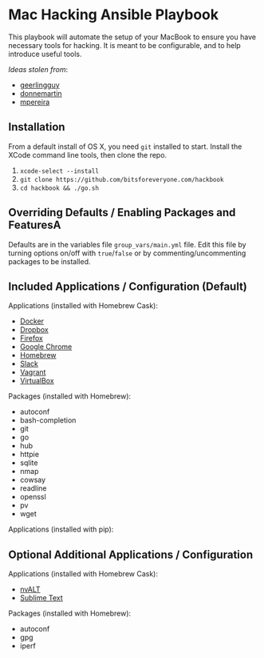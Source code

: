 # Mac Hacking Ansible Playbook

This playbook will automate the setup of your MacBook to ensure you have necessary tools for hacking.  It is meant to be configurable, and to help introduce useful tools.

*Ideas stolen from*:  
- [geerlingguy][mac-dev-setup]  
- [donnemartin][dev-setup]  
- [mpereira][macbook-playbook]

## Installation

From a default install of OS X, you need `git` installed to start.  Install the XCode command line tools, then clone the repo.
1. `xcode-select --install`
2. `git clone https://github.com/bitsforeveryone.com/hackbook`
3. `cd hackbook && ./go.sh`

## Overriding Defaults / Enabling Packages and FeaturesA

Defaults are in the variables file `group_vars/main.yml` file.  Edit this file by turning options on/off with `true`/`false` or by commenting/uncommenting packages to be installed.

## Included Applications / Configuration (Default)

Applications (installed with Homebrew Cask):

  - [Docker](https://www.docker.com/)
  - [Dropbox](https://www.dropbox.com/)
  - [Firefox](https://www.mozilla.org/en-US/firefox/new/)
  - [Google Chrome](https://www.google.com/chrome/)
  - [Homebrew](http://brew.sh/)
  - [Slack](https://slack.com/)
  - [Vagrant](https://www.vagrantup.com/)
  - [VirtualBox](https://www.virtualbox.org/wiki/Downloads)


Packages (installed with Homebrew):

  - autoconf
  - bash-completion
  - git
  - go
  - hub
  - httpie
  - sqlite
  - nmap
  - cowsay
  - readline
  - openssl
  - pv
  - wget

Applications (installed with pip):



## Optional Additional Applications / Configuration 

Applications (installed with Homebrew Cask):

  - [nvALT](http://brettterpstra.com/projects/nvalt/)
  - [Sublime Text](https://www.sublimetext.com/)


Packages (installed with Homebrew):

  - autoconf
  - gpg
  - iperf

[mac-dev-setup]: https://github.com/geerlingguy/mac-dev-playbook
[dev-setup]: https://github.com/donnemartin/dev-setup
[automating-with-ansible]: http://www.nickhammond.com/automating-development-environment-ansible/
[macbook-playbook]: https://github.com/mpereira/macbook-playbook
